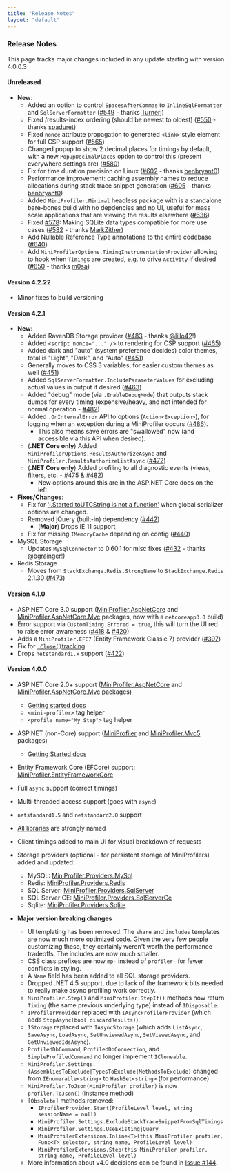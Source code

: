 ```yaml
---
title: "Release Notes"
layout: "default"
---
```

### Release Notes
This page tracks major changes included in any update starting with version 4.0.0.3

#### Unreleased
- **New**:
  - Added an option to control `SpacesAfterCommas` to `InlineSqlFormatter` and `SqlServerFormatter` ([#549](https://github.com/MiniProfiler/dotnet/pull/549) - thanks [Turnerj](https://github.com/Turnerj))
  - Fixed /results-index ordering (should be newest to oldest) ([#550](https://github.com/MiniProfiler/dotnet/pull/550) - thanks [spaduret](https://github.com/spaduret))
  - Fixed `nonce` attribute propagation to generated `<link>` style element for full CSP support ([#565](https://github.com/MiniProfiler/dotnet/pull/565))
  - Changed popup to show 2 decimal places for timings by default, with a new `PopupDecimalPlaces` option to control this (present everywhere settings are) ([#580](https://github.com/MiniProfiler/dotnet/pull/580))
  - Fix for time duration precision on Linux ([#602](https://github.com/MiniProfiler/dotnet/pull/602) - thanks [benbryant0](https://github.com/benbryant0))
  - Performance improvement: caching assembly names to reduce allocations during stack trace snippet generation ([#605](https://github.com/MiniProfiler/dotnet/pull/605) - thanks [benbryant0](https://github.com/benbryant0))
  - Added `MiniProfiler.Minimal` headless package with is a standalone bare-bones build with no depdencies and no UI, useful for mass scale applications that are viewing the results elsewhere ([#636](https://github.com/MiniProfiler/dotnet/pull/636))
  - Fixed [#578](https://github.com/MiniProfiler/dotnet/issues/578): Making SQLite data types compatible for more use cases ([#582](https://github.com/MiniProfiler/dotnet/pull/582) - thanks [MarkZither](https://github.com/MarkZither))
  - Add Nullable Reference Type annotations to the entire codebase ([#640](https://github.com/MiniProfiler/dotnet/pull/640))
  - Add `MiniProfilerOptions.TimingInstrumentationProvider` allowing to hook when `Timing`s are created, e.g. to drive `Activity` if desired ([#650](https://github.com/MiniProfiler/dotnet/pull/650) - thanks [m0sa](https://github.com/m0sa))

#### Version 4.2.22
- Minor fixes to build versioning


#### Version 4.2.1
- **New**:
  - Added RavenDB Storage provider ([#483](https://github.com/MiniProfiler/dotnet/pull/483) - thanks [@lillo42](https://github.com/lillo42)!)
  - Added `<script nonce="..." />` to rendering for CSP support ([#465](https://github.com/MiniProfiler/dotnet/pull/465))
  - Added dark and "auto" (system preference decides) color themes, total is "Light", "Dark", and "Auto" ([#451](https://github.com/MiniProfiler/dotnet/pull/451))
  - Generally moves to CSS 3 variables, for easier custom themes as well ([#451](https://github.com/MiniProfiler/dotnet/pull/451))
  - Added `SqlServerFormatter.IncludeParameterValues` for excluding actual values in output if desired ([#463](https://github.com/MiniProfiler/dotnet/pull/463))
  - Added "debug" mode (via `.EnableDebugMode`) that outputs stack dumps for every timing (expensive/heavy, and not intended for normal operation - [#482](https://github.com/MiniProfiler/dotnet/pull/482))
  - Added `.OnInternalError` API to options (`Action<Exception>`), for logging when an exception during a MiniProfiler occurs ([#486](https://github.com/MiniProfiler/dotnet/pull/486)).
    - This also means save errors are "swallowed" now (and accessible via this API when desired).
  - (**.NET Core only**) Added `MiniProfilerOptions.ResultsAuthorizeAsync` and `MiniProfiler.ResultsAuthorizeListAsync` ([#472](https://github.com/MiniProfiler/dotnet/pull/472))
  - (**.NET Core only**) Added profiling to all diagnostic events (views, filters, etc. - [#475](https://github.com/MiniProfiler/dotnet/pull/475) & [#482](https://github.com/MiniProfiler/dotnet/pull/482))
    - New options around this are in the ASP.NET Core docs on the left.
- **Fixes/Changes**:
  - Fix for ['i.Started.toUTCString is not a function'](https://github.com/MiniProfiler/dotnet/pull/462) when global serializer options are changed.
  - Removed jQuery (built-in) dependency ([#442](https://github.com/MiniProfiler/dotnet/pull/442))
    - (**Major**) Drops IE 11 support
  - Fix for missing `IMemoryCache` depending on config ([#440](https://github.com/MiniProfiler/dotnet/pull/440))
- MySQL Storage:
  - Updates `MySqlConnector` to 0.60.1 for misc fixes ([#432](https://github.com/MiniProfiler/dotnet/pull/432) - thanks [@bgrainger](https://github.com/bgrainger)!)
- Redis Storage
  - Moves from `StackExchange.Redis.StrongName` to `StackExchange.Redis` 2.1.30 ([#473](https://github.com/MiniProfiler/dotnet/pull/473))


#### Version 4.1.0
- ASP.NET Core 3.0 support ([MiniProfiler.AspNetCore](https://www.nuget.org/packages/MiniProfiler.AspNetCore/) and [MiniProfiler.AspNetCore.Mvc](https://www.nuget.org/packages/MiniProfiler.AspNetCore.Mvc/) packages, now with a `netcoreapp3.0` build)
- Error support via `CustomTiming.Errored = true`, this will turn the UI red to raise error awareness ([#418](https://github.com/MiniProfiler/dotnet/pull/418) & [#420](https://github.com/MiniProfiler/dotnet/pull/420))
- Adds a `MiniProfiler.EFC7` (Entity Framework Classic 7) provider ([#397](https://github.com/MiniProfiler/dotnet/pull/397))
- Fix for [`.Close()`tracking](https://github.com/MiniProfiler/dotnet/commit/a7322be1d97be0720832ea9667105c0729d9343d)
- Drops `netstandard1.x` support ([#422](https://github.com/MiniProfiler/dotnet/pull/422))

#### Version 4.0.0
- ASP.NET Core 2.0+ support ([MiniProfiler.AspNetCore](https://www.nuget.org/packages/MiniProfiler.AspNetCore/) and [MiniProfiler.AspNetCore.Mvc](https://www.nuget.org/packages/MiniProfiler.AspNetCore.Mvc/) packages)
  - [Getting started docs](https://miniprofiler.com/dotnet/AspDotNetCore)
  - `<mini-profiler>` tag helper
  - `<profile name="My Step">` tag helper
- ASP.NET (non-Core) support ([MiniProfiler](https://www.nuget.org/packages/MiniProfiler/) and [MiniProfiler.Mvc5](https://www.nuget.org/packages/MiniProfiler.Mvc5/) packages)
  - [Getting Started docs](https://miniprofiler.com/dotnet/AspDotNet)
- Entity Framework Core (EFCore) support: [MiniProfiler.EntityFrameworkCore](https://www.nuget.org/packages/MiniProfiler.EntityFrameworkCore/)
- Full `async` support (correct timings)
- Multi-threaded access support (goes with `async`)
- `netstandard1.5` and `netstandard2.0` support
- [All libraries](https://www.nuget.org/packages?q=MiniProfiler+owner%3AStackExchange) are strongly named
- Client timings added to main UI for visual breakdown of requests
- Storage providers (optional - for persistent storage of MiniProfilers) added and updated:
  - MySQL: [MiniProfiler.Providers.MySql](https://www.nuget.org/packages/MiniProfiler.Providers.MySql/)
  - Redis: [MiniProfiler.Providers.Redis](https://www.nuget.org/packages/MiniProfiler.Providers.Redis/)
  - SQL Server: [MiniProfiler.Providers.SqlServer](https://www.nuget.org/packages/MiniProfiler.Providers.SqlServer/)
  - SQL Server CE: [MiniProfiler.Providers.SqlServerCe](https://www.nuget.org/packages/MiniProfiler.Providers.SqlServerCe/)
  - Sqlite: [MiniProfiler.Providers.Sqlite](https://www.nuget.org/packages/MiniProfiler.Providers.Sqlite/)

- **Major version breaking changes**
  - UI templating has been removed. The `share` and `includes` templates are now much more optimized code. Given the very few people customizing these, they certainly weren't worth the performance tradeoffs. The includes are now much smaller.
  - CSS class prefixes are now `mp-` instead of `profiler-` for fewer conflicts in styling.
  - A `Name` field has been added to all SQL storage providers.
  - Dropped .NET 4.5 support, due to lack of the framework bits needed to really make async profiling work correctly.
  - `MiniProfiler.Step()` and `MiniProfiler.StepIf()` methods now return `Timing` (the same previous underlying type) instead of `IDisposable`.
  - `IProfilerProvider` replaced with `IAsyncProfilerProvider` (which adds `StopAsync(bool discardResults)`).
  - `IStorage` replaced with `IAsyncStorage` (which adds `ListAsync`, `SaveAsync`, `LoadAsync`, `SetUnviewedAsync`, `SetViewedAsync`, and `GetUnviewedIdsAsync`).
  - `ProfiledDbCommand`, `ProfiledDbConnection`, and `SimpleProfiledCommand` no longer implement `ICloneable`.
  - `MiniProfiler.Settings.(AssembliesToExclude|TypesToExclude|MethodsToExclude)` changed from `IEnumerable<string>` to `HashSet<string>` (for performance).
  - `MiniProfiler.ToJson(MiniProfiler profiler)` is now `profiler.ToJson()` (instance method)
  - `[Obsolete]` methods removed:
    - `IProfilerProvider.Start(ProfileLevel level, string sessionName = null)`
    - `MiniProfiler.Settings.ExcludeStackTraceSnippetFromSqlTimings`
    - `MiniProfiler.Settings.UseExistingjQuery`
    - `MiniProfilerExtensions.Inline<T>(this MiniProfiler profiler, Func<T> selector, string name, ProfileLevel level)`
    - `MiniProfilerExtensions.Step(this MiniProfiler profiler, string name, ProfileLevel level)`
  - More information about v4.0 decisions can be found in [Issue #144](https://github.com/MiniProfiler/dotnet/issues/144).
